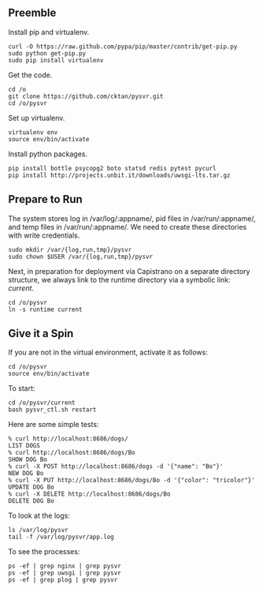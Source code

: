 Preemble
--------

Install pip and virtualenv.

    curl -O https://raw.github.com/pypa/pip/master/contrib/get-pip.py
    sudo python get-pip.py
    sudo pip install virtualenv

Get the code.

    cd /o
    git clone https://github.com/cktan/pysvr.git
    cd /o/pysvr

Set up virtualenv.

    virtualenv env
    source env/bin/activate

Install python packages.

    pip install bottle psycopg2 boto statsd redis pytest pycurl
    pip install http://projects.unbit.it/downloads/uwsgi-lts.tar.gz

Prepare to Run
--------------
The system stores log in /var/log/:appname/, pid files in /var/run/:appname/, and temp files in /var/run/:appname/. We need to create these directories with write credentials.

    sudo mkdir /var/{log,run,tmp}/pysvr
    sudo chown $USER /var/{log,run,tmp}/pysvr
    
Next, in preparation for deployment via Capistrano on a separate directory structure, we always link to the runtime directory via a symbolic link: *current*.

    cd /o/pysvr
    ln -s runtime current

Give it a Spin
--------------
If you are not in the virtual environment, activate it as follows:

    cd /o/pysvr
    source env/bin/activate

To start:

    cd /o/pysvr/current
    bash pysvr_ctl.sh restart

Here are some simple tests:

    % curl http://localhost:8686/dogs/
    LIST DOGS
    % curl http://localhost:8686/dogs/Bo
    SHOW DOG Bo
    % curl -X POST http://localhost:8686/dogs -d '{"name": "Bo"}'
    NEW DOG Bo
    % curl -X PUT http://localhost:8686/dogs/Bo -d '{"color": "tricolor"}'
    UPDATE DOG Bo
    % curl -X DELETE http://localhost:8686/dogs/Bo 
    DELETE DOG Bo

To look at the logs:

    ls /var/log/pysvr
    tail -f /var/log/pysvr/app.log
    
To see the processes:

    ps -ef | grep nginx | grep pysvr
    ps -ef | grep uwsgi | grep pysvr
    ps -ef | grep plog | grep pysvr


